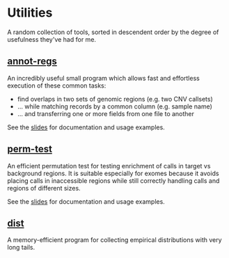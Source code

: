 # Utilities
A random collection of tools, sorted in descendent order by the degree of usefulness they've had for me.

## [annot-regs](annot-regs.md)
An incredibly useful small program which allows fast and effortless execution of these common tasks:
 - find overlaps in two sets of genomic regions (e.g. two CNV callsets)
 - ... while matching records by a common column (e.g. sample name)
 - ... and transferring one or more fields from one file to another
 
See the [slides](https://raw.githubusercontent.com/pd3/utils/master/annot-regs/doc.annot-regs.pdf) for documentation and usage examples.

## [perm-test](perm-test.md)
An efficient permutation test for testing enrichment of calls in target vs background regions.
It is suitable especially for exomes because it avoids placing calls in inaccessible regions
while still correctly handling calls and regions of different sizes.

See the [slides](https://raw.githubusercontent.com/pd3/utils/master/perm-test/doc.perm-test.pdf) for documentation and usage examples.

## [dist](dist.md)
A memory-efficient program for collecting empirical distributions with very long tails.



